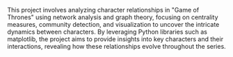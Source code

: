 
This project involves analyzing character relationships in "Game of Thrones" using network analysis and graph theory, focusing on centrality measures, community detection, and visualization to uncover the intricate dynamics between characters. By leveraging Python libraries such as matplotlib, the project aims to provide insights into key characters and their interactions, revealing how these relationships evolve throughout the series.
